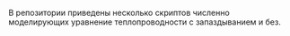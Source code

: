 В репозитории приведены несколько скриптов численно моделирующих 
уравнение теплопроводности с запаздыванием и без.
